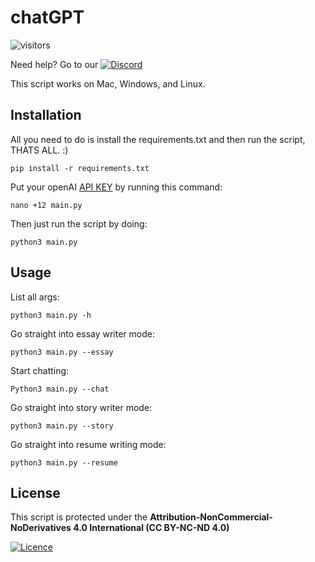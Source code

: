 # chatGPT  

![visitors](https://visitor-badge.glitch.me/badge?page_id=sahil-sagwekar2652.sahil-sagwekar2652&left_color=blue&right_color=red)  

Need help? Go to our [![Discord](https://img.shields.io/badge/Discord-%235865F2.svg?style=for-the-badge&logo=discord&logoColor=white)](https://discord.gg/qgnR8CCRE3)  

This script works on Mac, Windows, and Linux.  

## Installation  

All you need to do is install the requirements.txt and then run the script, THATS ALL. :)
```
pip install -r requirements.txt
```

Put your openAI [API KEY](https://platform.openai.com/account/api-keys) by running this command:
```
nano +12 main.py
```
Then just run the script by doing:

```
python3 main.py
```



## Usage

List all args:
```
python3 main.py -h
```
Go straight into essay writer mode:
```
python3 main.py --essay
```
Start chatting:
```
Python3 main.py --chat
```
Go straight into story writer mode:
```
python3 main.py --story
```
Go straight into resume writing mode:
```
python3 main.py --resume
```


## License

This script is protected under the __Attribution-NonCommercial-NoDerivatives 4.0 International (CC BY-NC-ND 4.0)__  

[![Licence](https://img.shields.io/static/v1?label=LICENSE&message=CC%20BY-NC-ND%204.0&color=green?style=for-the-badge)](LICENSE)  
